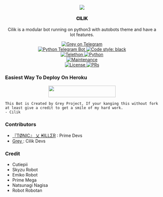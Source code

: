 <p align="center">
  <img src="https://telegra.ph/file/760e7c0afaf6ba3df8ce7.jpg">
</p>

<h4><p align="center"> 𝐂𝐈𝐋𝐈𝐊 </p></h4>

<p align="center">Cilik is a modular bot running on python3 with autobots theme and have a lot features.</p>

<p align="center">
<a href="https://t.me/GreyCilik_bot"> <img src="https://img.shields.io/badge/Grey-Cilik-blue?&logo=telegram" alt="Grey on Telegram" /> </a><br>
<a href="https://python-telegram-bot.org"> <img src="https://img.shields.io/badge/PTB-13.9.0-white?&style=flat-round&logo=github" alt="Python Telegram Bot" /> </a>
<a href="https://github.com/psf/black"><img alt="Code style: black" src="https://img.shields.io/badge/code%20style-black-000000.svg"></a><br>
<a href="https://docs.telethon.dev"> <img src="https://img.shields.io/badge/Telethon-1.24.0-red?&style=flat-round&logo=github" alt="Telethon" /> </a>
<a href="https://docs.python.org"> <img src="https://img.shields.io/badge/Python-3.10.1-purple?&style=flat-round&logo=python" alt="Python" /> </a><br>
<a href="https://GitHub.com/grey423/GreyCilik"> <img src="https://img.shields.io/badge/Maintained-Yes-yellow.svg" alt="Maintenance" /> </a><br>
<a href="https://github.com/grey423/GreyCilik/blob/main/LICENSE"> <img src="https://img.shields.io/badge/License-GPLv3-blue.svg" alt="License" /> </a>
<a href="https://makeapullrequest.com"> <img src="https://img.shields.io/badge/PRs-Welcome-blue.svg?style=flat-round" alt="PRs" /> </a>
</p>

### Easiest Way To Deploy On Heroku 

<p align="center"><a href="https://heroku.com/deploy?template=https://github.com/grey423/GreyCilik"> <img src="https://img.shields.io/badge/Deploy%20To%20Heroku-black?style=for-the-badge&logo=heroku" width="220" height="38.45"/></a></p>

```
This Bot is Created by Grey Project, If your kanging this without fork at least give a credit to get a smile of my hard work. 
- Cilik
```

### Contributors
- [『TØNIC』 乂 ₭ILLΣR](https://github.com/Tonic990) : Prime Devs
- [ Grey ](https://github.com/grey423) : Cilik Devs 

### Credit
- Cutiepii
- Skyzu Robot
- Emiko Robot
- Prime Mega
- Natsunagi Nagisa
- Robot Robotan
